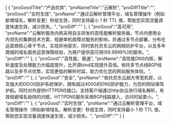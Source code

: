 [
	{
		"proGoodTitle":"产品优势",
		"proNameTitle":"云解析",
		"proDiffTitle":"",
		"proGood":"实时生效",
		"proName":"通过云解析管理平台，域名管理操作（例如新增域名，解析变更）秒级生效，同时支持最小 1 秒 TTL 值，帮助您实现流量调度快速生效，减少损失。",
		"proDiff":""
	},
	{
		"proGood":"高可用",
		"proName":"云解析服务内核采用自主研发的高性能解析服务器，节点内使用业内领先的集群技术方案，规避单机故障对服务的影响，并通过多节点部署，分布在运营商核心骨干节点，实现异地容灾，同时依托京东云的网络防护平台，以及多年商城的域名服务运营保障经验，为用户提供高可用(99.9999%)的服务。",
		"proDiff":""
	},
	{
		"proGood":"高性能、极速",
		"proName":"高性能DNS内核，解析速度及处理能力大幅度提升，比开源bind实现提升百倍。依托多节点线BGP线路以及多节点优势，实现更低的解析时延，助力优化您的网站服务体验。",
		"proDiff":""
	},
	{
		"proGood":"安全",
		"proName":"依托京东云超大带宽机房，以及强大的DDOS防护系统保护，拥有超过400G的DNS防护能力，为您的网站保驾护航。同时对外提供HTTPDNS接口，支持客户端通过http协议进行域名解析，有效规避域名劫持的问题，HTTPDNS服务采用BGP线路接入，访问时延更小。",
		"proDiff":""
	},
	{
		"proGood":"实时生效",
		"proName":"通过云解析管理平台，域名管理操作（例如新增域名，解析变更）秒级生效，同时支持最小 1 秒 TTL 值，帮助您实现流量调度快速生效，减少损失。",
		"proDiff":""
	}
]